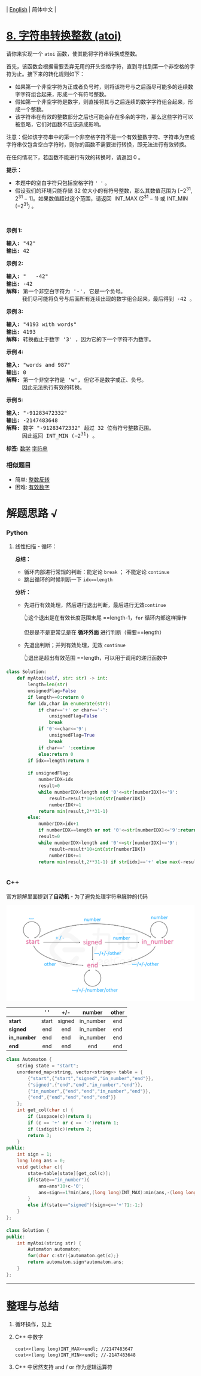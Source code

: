 | [English](README_EN.md) | 简体中文 |

# [8. 字符串转换整数 (atoi)](https://leetcode-cn.com/problems/string-to-integer-atoi)
<p>请你来实现一个&nbsp;<code>atoi</code>&nbsp;函数，使其能将字符串转换成整数。</p>

<p>首先，该函数会根据需要丢弃无用的开头空格字符，直到寻找到第一个非空格的字符为止。接下来的转化规则如下：</p>

<ul>
	<li>如果第一个非空字符为正或者负号时，则将该符号与之后面尽可能多的连续数字字符组合起来，形成一个有符号整数。</li>
	<li>假如第一个非空字符是数字，则直接将其与之后连续的数字字符组合起来，形成一个整数。</li>
	<li>该字符串在有效的整数部分之后也可能会存在多余的字符，那么这些字符可以被忽略，它们对函数不应该造成影响。</li>
</ul>

<p>注意：假如该字符串中的第一个非空格字符不是一个有效整数字符、字符串为空或字符串仅包含空白字符时，则你的函数不需要进行转换，即无法进行有效转换。</p>

<p>在任何情况下，若函数不能进行有效的转换时，请返回 0 。</p>

<p><strong>提示：</strong></p>

<ul>
	<li>本题中的空白字符只包括空格字符 <code>&#39; &#39;</code> 。</li>
	<li>假设我们的环境只能存储 32 位大小的有符号整数，那么其数值范围为&nbsp;[&minus;2<sup>31</sup>,&nbsp; 2<sup>31&nbsp;</sup>&minus; 1]。如果数值超过这个范围，请返回 &nbsp;INT_MAX (2<sup>31&nbsp;</sup>&minus; 1) 或&nbsp;INT_MIN (&minus;2<sup>31</sup>) 。</li>
</ul>

<p>&nbsp;</p>

<p><strong>示例&nbsp;1:</strong></p>

<pre><strong>输入:</strong> &quot;42&quot;
<strong>输出:</strong> 42
</pre>

<p><strong>示例&nbsp;2:</strong></p>

<pre><strong>输入:</strong> &quot;   -42&quot;
<strong>输出:</strong> -42
<strong>解释: </strong>第一个非空白字符为 &#39;-&#39;, 它是一个负号。
&nbsp;    我们尽可能将负号与后面所有连续出现的数字组合起来，最后得到 -42 。
</pre>

<p><strong>示例&nbsp;3:</strong></p>

<pre><strong>输入:</strong> &quot;4193 with words&quot;
<strong>输出:</strong> 4193
<strong>解释:</strong> 转换截止于数字 &#39;3&#39; ，因为它的下一个字符不为数字。
</pre>

<p><strong>示例&nbsp;4:</strong></p>

<pre><strong>输入:</strong> &quot;words and 987&quot;
<strong>输出:</strong> 0
<strong>解释:</strong> 第一个非空字符是 &#39;w&#39;, 但它不是数字或正、负号。
     因此无法执行有效的转换。</pre>

<p><strong>示例&nbsp;5:</strong></p>

<pre><strong>输入:</strong> &quot;-91283472332&quot;
<strong>输出:</strong> -2147483648
<strong>解释:</strong> 数字 &quot;-91283472332&quot; 超过 32 位有符号整数范围。 
&nbsp;    因此返回 INT_MIN (&minus;2<sup>31</sup>) 。
</pre>

**标签:**  [数学](https://leetcode-cn.com/tag/math) [字符串](https://leetcode-cn.com/tag/string) 
 ### 相似题目
- 简单:	[整数反转](https://leetcode-cn.com/problems/reverse-integer) 
- 困难:	[有效数字](https://leetcode-cn.com/problems/valid-number) 

# 解题思路 √

### Python

1. 线性扫描 - 循环：

   **总结：**

   - 循环内部进行常规的判断：能定论 `break` ； 不能定论 `continue`
   - 跳出循环的时候判断一下 `idx==length`

   **分析：**

   - 先进行有效处理，然后进行退出判断，最后进行无效`continue` 

     👆这个退出是在有效长度范围末尾 ==length-1，`for` 循环内部这样操作

     但是是不是更常见是在 **循环外面** 进行判断（需要==length）

   - 先退出判断；并列有效处理，无效 `continue` 

     👆退出是超出有效范围 ==length，可以用于调用的递归函数中

```python
class Solution:
    def myAtoi(self, str: str) -> int:
        length=len(str)
        unsignedFlag=False
        if length==0:return 0
        for idx,char in enumerate(str): 
            if char=='+' or char=='-':
                unsignedFlag=False
                break
            if '0'<=char<='9':
                unsignedFlag=True
                break
            if char==' ':continue
            else:return 0
        if idx==length:return 0    
        
        if unsignedFlag:
            numberIDX=idx
            result=0
            while numberIDX<length and '0'<=str[numberIDX]<='9':
                result=result*10+int(str[numberIDX])
                numberIDX+=1
            return min(result,2**31-1)
        else:
            numberIDX=idx+1
            if numberIDX==length or not '0'<=str[numberIDX]<='9':return 0
            result=0
            while numberIDX<length and '0'<=str[numberIDX]<='9':
                result=result*10+int(str[numberIDX])
                numberIDX+=1
            return min(result,2**31-1) if str[idx]=='+' else max(-result,-2**31)
```


```python

```

### C++

官方题解里面提到了**自动机** - 为了避免处理字符串臃肿的代码

![fig1](README/8_fig1.PNG)

|               | **' '** | **+/-** | **number** | **other** |
| :------------ | :-----: | :-----: | :--------: | :-------: |
| **start**     |  start  | signed  | in_number  |    end    |
| **signed**    |   end   |   end   | in_number  |    end    |
| **in_number** |   end   |   end   | in_number  |    end    |
| **end**       |   end   |   end   |    end     |    end    |

```cpp
class Automaton {
	string state = "start";
	unordered_map<string, vector<string>> table = {
		{"start",{"start","signed","in_number","end"}},
		{"signed",{"end","end","in_number","end"}},
		{"in_number",{"end","end","in_number","end"}},
		{"end",{"end","end","end","end"}}
	};
	int get_col(char c) {
		if (isspace(c))return 0;
		if (c == '+' or c == '-')return 1;
		if (isdigit(c))return 2;
		return 3;
	}
public:
	int sign = 1;
	long long ans = 0;
    void get(char c){
        state=table[state][get_col(c)];
        if(state=="in_number"){
            ans=ans*10+c-'0';
            ans=sign==1?min(ans,(long long)INT_MAX):min(ans,-(long long)INT_MIN);
        }
        else if(state=="signed"){sign=c=='+'?1:-1;}
    }
};

class Solution {
public:
    int myAtoi(string str) {
        Automaton automaton;
        for(char c:str){automaton.get(c);}
        return automaton.sign*automaton.ans;
    }
};
```

---



# 整理与总结

1. 循环操作，见上

2. C++ 中数字

   ```
   cout<<(long long)INT_MAX<<endl; //2147483647
   cout<<(long long)INT_MIN<<endl; //-2147483648
   ```

3. C++ 中居然支持 and / or 作为逻辑运算符